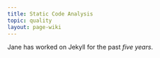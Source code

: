 ```yaml
---
title: Static Code Analysis
topic: quality
layout: page-wiki
---
```

Jane has worked on Jekyll for the past *five years*.